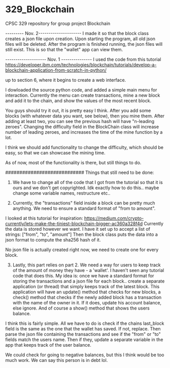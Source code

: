 # 329_Blockchain
CPSC 329 repository for group project Blockchain



--------- Nov. 2---------------------
I made it so that the block class creates a json file upon creation.
Upon starting the program, all old json files will be deleted. 
After the program is finished running, the json files will still exist.
This is so that the "wallet" app can view them.


-------------------- Nov. 1 ---------------
I used the code from this tutorial 
https://developer.ibm.com/technologies/blockchain/tutorials/develop-a-blockchain-application-from-scratch-in-python/

up to section 6, where it begins to create a web interface.

I dowloaded the source python code, and added a simple main menu for interaction.
Currently the menu can create transactions, mine a new block and add it to the chain, and show the values of the most recent block.

You guys should try it out, it is pretty easy I think.
After you add some blocks (with whatever data you want, see below), then you mine them.
After adding at least two, you can see the previous hash will have "n-leading zeroes".
Changing the difficulty field in the BlockChain class will increase number of leading zeroes,
and increases the time of the mine function by a lot. 

I think we should add functionality to change the difficulty, which should be easy, 
so that we can showcase the mining time.

As of now, most of the functionality is there, but still things to do.

############################
Things that still need to be done:
  1. We have to change all of the code that I got from the tutorial so that it is ours
  and we don't get copyrighted. Idk exactly how to do this.. maybe change some variable names, restructure etc..

  2. Currently, the "transactions" field inside a block can be pretty much anything.
  We need to ensure a standard format of "from to amount". 
  
  I looked at this tutorial for inspiration: https://medium.com/crypto-currently/lets-make-the-tiniest-blockchain-bigger-ac360a328f4d
  Currently the data is stored however we want. I have it set up to accept a list of strings: ["from", "to", "amount"]
  Then the block class puts the data into a json format to compute the sha256 hash of it.
  
  No json file is actually created right now, we need to create one for every block.
  
  3. Lastly, this part relies on part 2. We need a way for users to keep track of the amount of money they have - a 'wallet'.
  I haven't seen any tutorial code that does this. 
  My idea is:
    once we have a standard format for storing the transactions and a json file for each block..
    create a separate application (or thread) that simply keeps track of the latest block.
      This application will have an update() method that checks for new blocks,
      a check() method that checks if the newly added block has a transaction with the name
        of the owner in it. If it does, update his account balance, else ignore.
      And of course a show() method that shows the users balance.
      
  I think this is fairly simple. All we have to do is check if the chains last_block field is the same as the one
  that the wallet has saved. If not, replace. Then parse the json file containing the transactions and see if the "from" or 
  "to" fields match the users name. Then if they, update a separate variable in the app that keeps track of the user balance.
  
  We could check for going to negative balances, but this I think would be too much work. We can say this person is in debt lol.
  
  
      
      
      
      
      
      
